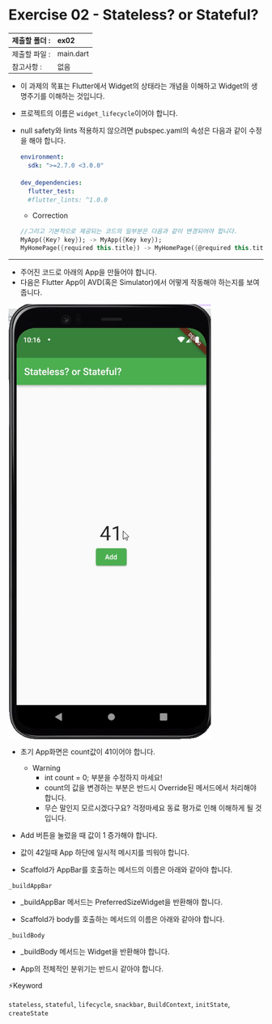# Exercise 02 - Stateless? or Stateful?

| 제출할 폴더 : | ex02      |
| :------------ | :-------- |
| 제출할 파일 : | main.dart |
| 참고사항 :    | 없음      |

- 이 과제의 목표는 Flutter에서 Widget의 상태라는 개념을 이해하고 Widget의 생명주기를 이해하는 것입니다.

- 프로젝트의 이름은 `widget_lifecycle`이어야 합니다.

- null safety와 lints 적용하지 않으려면 pubspec.yaml의 속성은 다음과 같이 수정을 해야 합니다.

  ```yaml
  environment:
    sdk: ">=2.7.0 <3.0.0"
  
  dev_dependencies:
    flutter_test:
  	#flutter_lints: ^1.0.0
  ```

  - Correction

  ```dart
  //그리고 기본적으로 제공되는 코드의 일부분은 다음과 같이 변경되어야 합니다.
  MyApp({Key? key}); -> MyApp({Key key});
  MyHomePage({required this.title}) -> MyHomePage({@required this.title})
  ```

---

- 주어진 코드로 아래의 App을 만들어야 합니다.
- 다음은 Flutter App이 AVD(혹은 Simulator)에서 어떻게 작동해야 하는지를 보여줍니다.

<img  align="center" src="../../.src/day00_ex02_00.gif">  

- 초기 App화면은 count값이 41이어야 합니다.

  - Warning
    - int count = 0; 부분을 수정하지 마세요!
    - count의 값을 변경하는 부분은 반드시 Override된 메서드에서 처리해야 합니다.
    - 무슨 말인지 모르시겠다구요? 걱정마세요 동료 평가로 인해 이해하게 될 것입니다.

- Add 버튼을 눌렀을 때 값이 1 증가해야 합니다.

- 값이 42일때 App 하단에 일시적 메시지를 띄워야 합니다.

- Scaffold가 AppBar를 호출하는 메서드의 이름은 아래와 같아야 합니다.

```
_buildAppBar
```

  - _buildAppBar 메서드는 PreferredSizeWidget을 반환해야 합니다.

- Scaffold가 body를 호출하는 메서드의 이름은 아래와 같아야 합니다.

```
_buildBody
```

  - _buildBody 메서드는 Widget을 반환해야 합니다.

- App의 전체적인 분위기는 반드시 같아야 합니다.



⚡️Keyword

`stateless`, `stateful`, `lifecycle`, `snackbar`, `BuildContext`, `initState`, `createState`

